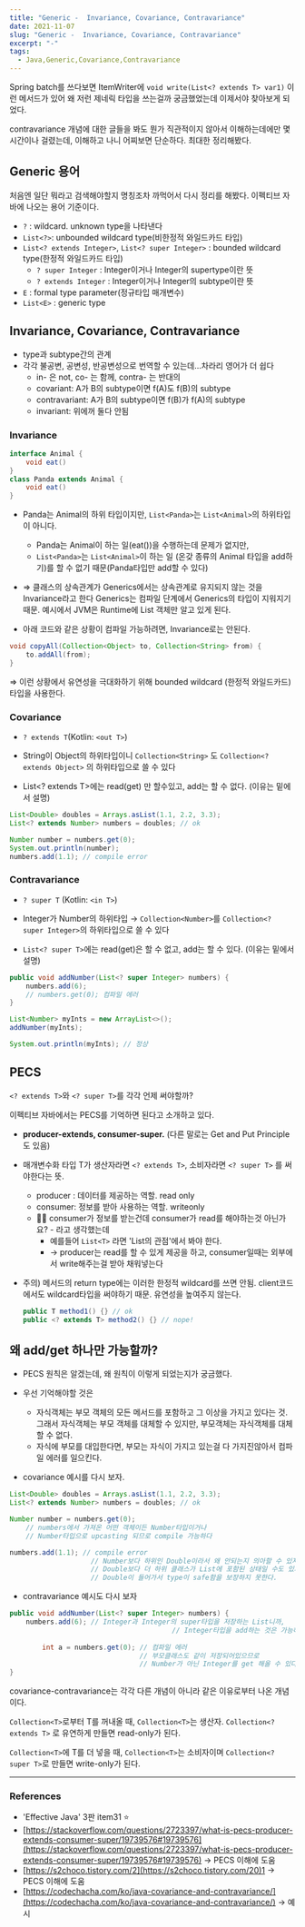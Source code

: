```yaml
---
title: "Generic -  Invariance, Covariance, Contravariance"
date: 2021-11-07
slug: "Generic -  Invariance, Covariance, Contravariance"
excerpt: "-"
tags:
  - Java,Generic,Covariance,Contravariance
---
```


Spring batch를 쓰다보면 ItemWriter에 `void write(List<? extends T> var1)`  이런 메서드가 있어 왜 저런 제네릭 타입을 쓰는걸까 궁금했었는데 이제서야 찾아보게 되었다.

contravariance 개념에 대한 글들을 봐도 뭔가 직관적이지 않아서 이해하는데에만 몇 시간이나 걸렸는데, 이해하고 나니 어찌보면 단순하다. 최대한 정리해봤다.

## Generic 용어

처음엔 일단 뭐라고 검색해야할지 명칭조차 까먹어서 다시 정리를 해봤다. 이펙티브 자바에 나오는 용어 기준이다.

- `?` : wildcard. unknown type을 나타낸다
- `List<?>`: unbounded wildcard type(비한정적 와일드카드 타입)
- `List<? extends Integer>`, `List<? super Integer>` : bounded wildcard type(한정적 와일드카드 타입)
    - `? super Integer`  : Integer이거나 Integer의 supertype이란 뜻
    - `? extends Integer` : Integer이거나 Integer의 subtype이란 뜻
- `E` : formal type parameter(정규타입 매개변수)
- `List<E>` : generic type

## Invariance, Covariance, Contravariance

- type과 subtype간의 관계
- 각각 불공변, 공변성, 반공변성으로 번역할 수 있는데...차라리 영어가 더 쉽다
    - in- 은 not, co- 는 함께, contra- 는 반대의
    - covariant: A가 B의 subtype이면 f(A)도 f(B)의 subtype
    - contravariant: A가 B의 subtype이면 f(B)가 f(A)의 subtype
    - invariant: 위에꺼 둘다 안됨

### Invariance

```java
interface Animal {
	void eat()
}
class Panda extends Animal {
	void eat()
}
```

- Panda는 Animal의 하위 타입이지만, `List<Panda>`는 `List<Animal>`의 하위타입이 아니다.
    - Panda는 Animal이 하는 일(eat())을 수행하는데 문제가 없지만,
    - `List<Panda>`는 `List<Animal>`이 하는 일 (온갖 종류의 Animal 타입을 add하기)를 할 수 없기 때문(Panda타입만 add할 수 있다)
- ⇒ 클래스의 상속관계가 Generics에서는 상속관계로 유지되지 않는 것을 Invariance라고 한다
Generics는 컴파일 단계에서 Generics의 타입이 지워지기 때문. 예시에서 JVM은 Runtime에 List 객체만 알고 있게 된다.

- 아래 코드와 같은 상황이 컴파일 가능하려면, Invariance로는 안된다.

```java
void copyAll(Collection<Object> to, Collection<String> from) {
    to.addAll(from); 
}
```

⇒ 이런 상황에서 유연성을 극대화하기 위해 bounded wildcard (한정적 와일드카드) 타입을 사용한다. 

### Covariance

- `? extends T`(Kotlin: `<out T>`)
- String이 Object의 하위타입이니 `Collection<String>` 도 `Collection<? extends Object>` 의 하위타입으로 쓸 수 있다

- List<? extends T>에는 read(get) 만 할수있고, add는 할 수 없다. (이유는 밑에서 설명)

```java
List<Double> doubles = Arrays.asList(1.1, 2.2, 3.3);
List<? extends Number> numbers = doubles; // ok

Number number = numbers.get(0);
System.out.println(number);
numbers.add(1.1); // compile error
```

### Contravariance

- `? super T` (Kotlin: `<in T>`)
- Integer가 Number의 하위타입 →  `Collection<Number>`를 `Collection<? super Integer>`의 하위타입으로 쓸 수 있다

- `List<? super T>`에는 read(get)은 할 수 없고, add는 할 수 있다. (이유는 밑에서 설명)

```java
public void addNumber(List<? super Integer> numbers) {
    numbers.add(6);
    // numbers.get(0); 컴파일 에러
}

List<Number> myInts = new ArrayList<>();
addNumber(myInts);

System.out.println(myInts); // 정상
```

## PECS

`<? extends T>`와 `<? super T>`를 각각 언제 써야할까?

이펙티브 자바에서는 PECS를 기억하면 된다고 소개하고 있다.

- **producer-extends, consumer-super.** (다른 말로는 Get and Put Principle도 있음)
- 매개변수화 타입 T가 생산자라면 `<? extends T>`, 소비자라면 `<? super T>` 를 써야한다는 뜻.
    - producer : 데이터를 제공하는 역할. read only
    - consumer: 정보를 받아 사용하는 역할. writeonly
    - 😵‍💫   consumer가 정보를 받는건데 consumer가 read를 해야하는것 아닌가요? - 라고 생각했는데
        - 예를들어 `List<T>` 라면 'List의 관점'에서 봐야 한다.
        - → producer는 read를 할 수 있게 제공을 하고, consumer일때는 외부에서 write해주는걸 받아 채워넣는다
- 주의) 메서드의 return type에는 이러한 한정적 wildcard를 쓰면 안됨. client코드에서도 wildcard타입을 써야하기 때문. 유연성을 높여주지 않는다.
    
    ```java
    public T method1() {} // ok
    public <? extends T> method2() {} // nope!
    ```


## 왜 add/get 하나만 가능할까?

- PECS 원칙은 알겠는데, 왜 원칙이 이렇게 되었는지가 궁금했다.

- 우선 기억해야할 것은
    - 자식객체는 부모 객체의 모든 메서드를 포함하고 그 이상을 가지고 있다는 것. 그래서 자식객체는 부모 객체를 대체할 수 있지만, 부모객체는 자식객체를 대체할 수 없다.
    - 자식에 부모를 대입한다면, 부모는 자식이 가지고 있는걸 다 가지진않아서 컴파일 에러를 일으킨다.

- covariance 예시를 다시 보자.

```java
List<Double> doubles = Arrays.asList(1.1, 2.2, 3.3);
List<? extends Number> numbers = doubles; // ok

Number number = numbers.get(0); 
	// numbers에서 가져온 어떤 객체이든 Number타입이거나 
	// Number타입으로 upcasting 되므로 compile 가능하다

numbers.add(1.1); // compile error
                    // Number보다 하위인 Double이라서 왜 안되는지 의아할 수 있지만,
                    // Double보다 더 하위 클래스가 List에 포함된 상태일 수도 있기 때문에 
                    // Double이 들어가서 type이 safe함을 보장하지 못한다.
```

- contravariance 예시도 다시 보자

```java
public void addNumber(List<? super Integer> numbers) {
    numbers.add(6); // Integer과 Integer의 super타입을 저장하는 List니까, 
										// Integer타입을 add하는 것은 가능하다.
    
		int a = numbers.get(0); // 컴파일 에러
                                // 부모클래스도 같이 저장되어있으므로
                                // Number가 아닌 Integer를 get 해올 수 있다는 보장이 없다. 
}
```

covariance-contravariance는 각각 다른 개념이 아니라 같은 이유로부터 나온 개념이다.

`Collection<T>`로부터 T를 꺼내올 때, `Collection<T>`는 생산자. `Collection<? extends T>` 로 유연하게 만들면 read-only가 된다.

`Collection<T>`에 T를 더 넣을 때, `Collection<T>`는 소비자이며 `Collection<? super T>`로 만들면 write-only가 된다.

---

### References

- 'Effective Java' 3판 item31 ⭐
- [https://stackoverflow.com/questions/2723397/what-is-pecs-producer-extends-consumer-super/19739576#19739576](https://stackoverflow.com/questions/2723397/what-is-pecs-producer-extends-consumer-super/19739576#19739576)  → PECS 이해에 도움
- [https://s2choco.tistory.com/2](https://s2choco.tistory.com/20)1 → PECS 이해에 도움
- [https://codechacha.com/ko/java-covariance-and-contravariance/](https://codechacha.com/ko/java-covariance-and-contravariance/) → 예시